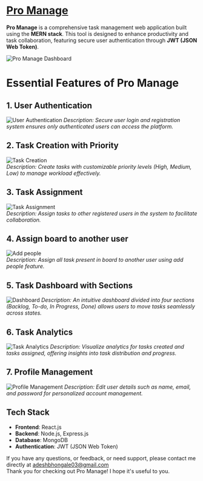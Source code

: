 # [Pro Manage](https://pro-manage-tasks.vercel.app/)

**Pro Manage** is a comprehensive task management web application built using the **MERN stack**. This tool is designed to enhance productivity and task collaboration, featuring secure user authentication through **JWT (JSON Web Token)**.

![Pro Manage Dashboard](https://github.com/user-attachments/assets/67f64ac2-9e44-4ead-bbec-b5c19f0e90de) <!-- Replace this with the actual path to your image -->

# Essential Features of Pro Manage

## 1. User Authentication

![User Authentication](https://github.com/user-attachments/assets/1e756d06-65cf-4fde-8cee-c5156725f617)
_Description: Secure user login and registration system ensures only authenticated users can access the platform._

## 2. Task Creation with Priority

![Task Creation](https://github.com/user-attachments/assets/0f8de0a9-246a-4325-834e-68685d23ce7e)<br>
_Description: Create tasks with customizable priority levels (High, Medium, Low) to manage workload effectively._

## 3. Task Assignment

![Task Assignment](https://github.com/user-attachments/assets/f5bedbc5-56ac-42f9-93c5-b9efce01cee7)<br>
_Description: Assign tasks to other registered users in the system to facilitate collaboration._

## 4. Assign board to another user

![Add people](https://github.com/user-attachments/assets/3e719824-f71c-4bb4-9dc9-392643c0f288)<br>
_Description: Assign all task present in board to another user using add people feature._

## 5. Task Dashboard with Sections

![Dashboard](https://github.com/user-attachments/assets/586e3265-abba-4dd0-9e92-fd5a4c9d34f0)
_Description: An intuitive dashboard divided into four sections (Backlog, To-do, In Progress, Done) allows users to move tasks seamlessly across states._

## 6. Task Analytics

![Task Analytics](https://github.com/user-attachments/assets/edccbf6b-c2b5-45d0-a0f4-b8d9c2973f54)
_Description: Visualize analytics for tasks created and tasks assigned, offering insights into task distribution and progress._

## 7. Profile Management

![Profile Management](https://github.com/user-attachments/assets/5275b502-1f4c-485d-9866-ff40377c933a)
_Description: Edit user details such as name, email, and password for personalized account management._

## Tech Stack

- **Frontend**: React.js
- **Backend**: Node.js, Express.js
- **Database**: MongoDB
- **Authentication**: JWT (JSON Web Token)

If you have any questions, or feedback, or need support, please contact me directly at adeshbhongale03@gmail.com <br>
Thank you for checking out Pro Manage! I hope it's useful to you.
